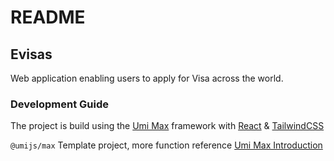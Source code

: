 # README

## Evisas

Web application enabling users to apply for Visa across the world.

### Development Guide

The project is build using the [Umi Max](<(https://umijs.org/docs/max/introduce)>) framework with [React](https://react.dev/) & [TailwindCSS](https://tailwindcss.com/)

`@umijs/max` Template project, more function reference [Umi Max Introduction](https://umijs.org/docs/max/introduce)
